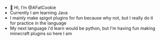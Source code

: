 - 👋 Hi, I’m @AFatCookie
- Currently I am learning Java 
- I mainly make spigot plugins for fun because why not, but I really do it for practice in the language
- My next language i'd learn would be python, but I'm having fun making minecraft plugins so here I am

<!---
AFatCookie/AFatCookie is a ✨ special ✨ repository because its `README.md` (this file) appears on your GitHub profile.
You can click the Preview link to take a look at your changes.
--->
